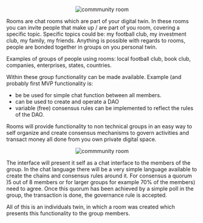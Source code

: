 <div style="text-align: center;">

![commmunity room](../capabilities/../img/flower.png)

</div>

Rooms are chat rooms which are part of your digital twin.  In these rooms you can invite people that make up / are part of you room, covering a specific topic. Specific topics could be:  my football club, my investment club, my family, my friends.  Anything is possible with regards to rooms, people are bonded together in groups on you personal twin.

Examples of groups of people using rooms:  local football club,  book club, companies, enterprises, states, countries.

Within these group functionality can be made available.  Example (and probably first MVP functionality is:
- be be used for simple chat function between all members.
- can be used to create and operate a DAO
- variable (free) consensus rules can be implemented to reflect the rules of the DAO.

Rooms will provide functionality to non technical groups in an easy way to self organize and create consensus mechanisms to govern activities and transact money all done from you own private digital space.

<div style="text-align: center;">

![commmunity room](../capabilities/../img/room_consensus.png)

</div>

The interface will present it self as a chat interface to the members of the group.  In the chat language there will be a very simple language available to create the chains and consensus rules around it.  For consensus a quorum )5 out of 8 members or for larger groups for example 70% of the members) need to agree. Once this quorum has been achieved by a simple poll in the group, the transaction is done, the governance rule is accepted.  

All of this is an individuals twin, in which a room was created which presents this functionality to the group members.
